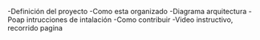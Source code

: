 -Definición del proyecto
-Como esta organizado
-Diagrama arquitectura
-Poap intrucciones de intalación 
-Como contribuir
-Video instructivo, recorrido pagina
